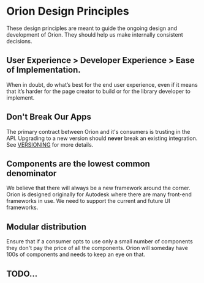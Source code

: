 <!---
Copyright 2016 Autodesk,Inc.

Licensed under the Apache License, Version 2.0 (the "License");
you may not use this file except in compliance with the License.
You may obtain a copy of the License at

    http://www.apache.org/licenses/LICENSE-2.0

Unless required by applicable law or agreed to in writing, software
distributed under the License is distributed on an "AS IS" BASIS,
WITHOUT WARRANTIES OR CONDITIONS OF ANY KIND, either express or implied.
See the License for the specific language governing permissions and
limitations under the License.
-->

# Orion Design Principles

These design principles are meant to guide the ongoing design and development of Orion. They should help us make internally consistent decisions.

## User Experience > Developer Experience > Ease of Implementation.

When in doubt, do what’s best for the end user experience, even if it means that it’s harder for the page creator to build or for the library developer to implement.

## Don't Break Our Apps

The primary contract between Orion and it's consumers is trusting in the API. Upgrading
to a new version should **never** break an existing integration. See [VERSIONING](rationale/VERSIONING.md) for more details.

## Components are the lowest common denominator

We believe that there will always be a new framework around the corner. Orion is designed originally for Autodesk where there are many front-end frameworks in use. We need to support the current and future UI frameworks.

## Modular distribution

Ensure that if a consumer opts to use only a small number of components they don't pay the price of all the components. Orion will someday have 100s of components and needs to keep an eye on that.

## TODO...
